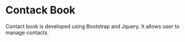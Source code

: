 # Contack Book
Contact book is developed using Bootstrap and Jquery. It allows user to manage contacts.

